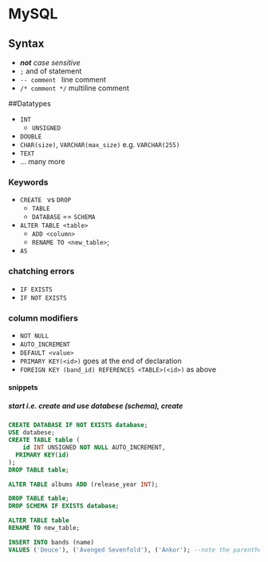 # MySQL <a name="top"></a>

## Syntax

* <i>**not** case sensitive</i>
* `;` and of statement
* `-- comment ` line comment
* `/* comment */` multiline comment

##Datatypes

* `INT`
  * `UNSIGNED`
* `DOUBLE`
* `CHAR(size)`, `VARCHAR(max_size)` e.g. `VARCHAR(255)`
* `TEXT`
* ... many more

### Keywords

* `CREATE ` vs `DROP`
  * `TABLE`
  * `DATABASE` == `SCHEMA`
* `ALTER TABLE <table>`
  * `ADD <column>`
  * `RENAME TO <new_table>`;
* `AS`

### chatching errors

* `IF EXISTS`
* `IF NOT EXISTS`

### column modifiers
  
* `NOT NULL`
* `AUTO_INCREMENT`
* `DEFAULT <value>`
* `PRIMARY KEY(<id>)` goes at the end of declaration
* `FOREIGN KEY (band_id) REFERENCES <TABLE>(<id>)` as above

#### snippets

##### start *i.e.* create and use databese (schema), create

```sql
CREATE DATABASE IF NOT EXISTS database;
USE databese;
CREATE TABLE table (
	id INT UNSIGNED NOT NULL AUTO_INCREMENT,
  PRIMARY KEY(id)
);
DROP TABLE table;
```
```sql
ALTER TABLE albums ADD (release_year INT);
```

```sql
DROP TABLE table;
DROP SCHEMA IF EXISTS database;
```

```sql
ALTER TABLE table
RENAME TO new_table;
```

```sql
INSERT INTO bands (name)
VALUES ('Deuce'), ('Avenged Sevenfold'), ('Ankor'); --note the parentheses!
```
